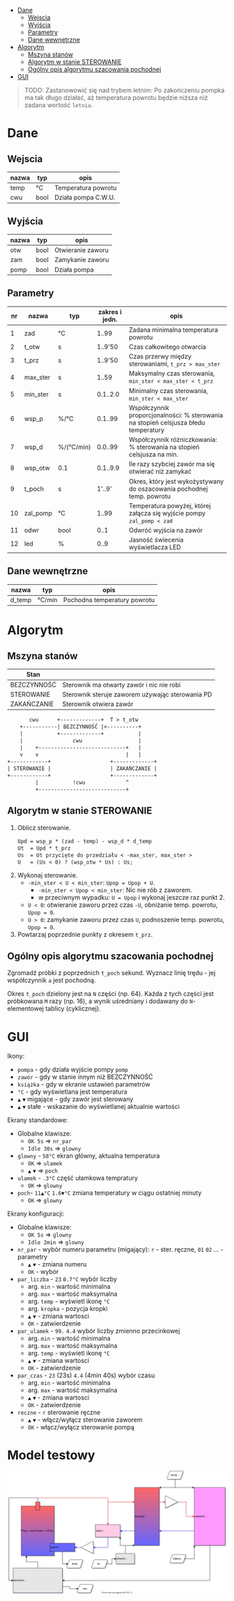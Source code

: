 

- [Dane](#dane)
  - [Wejscia](#wejscia)
  - [Wyjścia](#wyj%c5%9bcia)
  - [Parametry](#parametry)
  - [Dane wewnętrzne](#dane-wewn%c4%99trzne)
- [Algorytm](#algorytm)
  - [Mszyna stanów](#mszyna-stan%c3%b3w)
  - [Algorytm w stanie STEROWANIE](#algorytm-w-stanie-sterowanie)
  - [Ogólny opis algorytmu szacowania pochodnej](#og%c3%b3lny-opis-algorytmu-szacowania-pochodnej)
- [GUI](#gui)

> TODO:
> Zastanowowić się nad trybem letnim: Po zakończeniu pompka ma tak długo działać, aż temperatura powrotu będzie niższa niż zadana wortość `letnia`.

Dane
====

Wejscia
-------

nazwa | typ | opis
-|-|-
temp | °C | Temperatura powrotu
cwu | bool | Działa pompa C.W.U.

Wyjścia
-------

nazwa | typ | opis
-|-|-
otw | bool | Otwieranie zaworu
zam | bool | Zamykanie zaworu
pomp | bool | Działa pompa

Parametry
---------

nr | nazwa | typ | zakres i jedn. | opis
-|-|-|-|-
1|zad | °C | 1..99 | Zadana minimalna temperatura powrotu
2|t_otw | s | 1..9'50 | Czas całkowitego otwarcia
3|t_prz | s | 1..9'50 | Czas przerwy między sterowaniami, `t_prz > max_ster`
4|max_ster | s | 1..59 | Maksymalny czas sterowania, `min_ster < max_ster < t_prz`
5|min_ster | s | 0.1..2.0 | Minimalny czas sterowania, `min_ster < max_ster`
6|wsp_p | %/°C | 0.1..99 | Współczynnik proporcjonalności: % sterowania na stopień celsjusza błedu temperatury
7|wsp_d | %/(°C/min) | 0.0..99 | Współczynnik różniczkowania: % sterowania na stopień celsjusza na min.
8|wsp_otw | 0.1 | 0.1..9.9 | Ile razy szybciej zawór ma się otwierać niż zamykać
9|t_poch | s | 1'..9' | Okres, który jest wykożystywany do oszacowania pochodnej temp. powrotu
10|zal_pomp | °C | 1..99 | Temperatura powyżej, której załącza się wyjście pompy `zal_pomp < zad`
11|odwr | bool | 0..1 | Odwróć wyjścia na zawór
12|led | % | 0..9 | Jasność świecenia wyświetlacza LED


Dane wewnętrzne
---------------

nazwa | typ | opis
-|-|-
d_temp | °C/min | Pochodna temperatury powrotu


Algorytm
========

Mszyna stanów
-------------

Stan | |
-|-
BEZCZYNNOŚĆ | Sterownik ma otwarty zawór i nic nie robi
STEROWANIE | Sterownik steruje zaworem używając sterowania PD
ZAKAŃCZANIE | Sterownik otwiera zawór

```
       cwu      +-------------+  T > t_otw
    +-----------| BEZCZYNNOŚĆ |<----------+
    |           +-------------+           |
    |                cwu                  |
    |    +----------------------------+   |
    v    v                            |   |
+------------+                   +-------------+
| STEROWANIE |                   | ZAKAŃCZANIE |
+------------+                   +-------------+
         |           !cwu             ^
         +----------------------------+
```

Algorytm w stanie STEROWANIE
----------------------------

1. Oblicz sterowanie.
   ```
   Upd = wsp_p * (zad - temp) - wsp_d * d_temp
   Ut  = Upd * t_prz
   Us  = Ut przycięte do przedziału < -max_ster, max_ster >
   U   = (Us < 0) ? (wsp_otw * Us) : Us;
   ```
2. Wykonaj sterowanie.
   * `-min_ster < U < min_ster`: `Upop = Upop + U`.
     * `-min_ster < Upop < min_ster`: Nic nie rób z zaworem.
     * w przeciwnym wypadku: `U = Upop` i wykonaj jeszcze raz punkt 2.
   * `U < 0`: otwieranie zaworu przez czas `-U`, obniżanie temp. powrotu, `Upop = 0`.
   * `U > 0`: zamykanie zaworu przez czas `U`, podnoszenie temp. powrotu, `Upop = 0`.
3. Powtarzaj poprzednie punkty z okresem `t_prz`.


Ogólny opis algorytmu szacowania pochodnej
------------------------------------------

Zgromadź próbki z poprzednich `t_poch` sekund. Wyznacz linię trędu - jej współczynnik `a` jest pochodną.

Okres `t_poch` dzielony jest na `N` części (np. 64). Każda z tych części jest próbkowana `M` razy (np. 16), a wynik uśredniany i dodawany do `N`-elementowej tablicy (cyklicznej). 


GUI
===

Ikony:
* `pompa` - gdy działa wyjście pompy `pomp`
* `zawór` - gdy w stanie innym niż BEZCZYNNOŚĆ
* `książka` - gdy w ekranie ustawień parametrów
* `°C` - gdy wyświetlana jest temperatura
* `▲` `▼` migające - gdy zawór jest sterowany
* `▲` `▼` stałe - wskazanie do wyświetlanej aktualnie wartości

Ekrany standardowe:
* Globalne klawisze:
  * `OK 5s` => `nr_par`
  * `Idle 30s` => `glowny`
* `glowny` - `58°C` ekran główny, aktualna temperatura
  * `OK` => `ulamek`
  * `▲` `▼` => `poch`
* `ulamek` - `.3°C` część ułamkowa tempratury
  * `OK` => `glowny`
* `poch`- `11▲°C` `1.6▼°C` zmiana temperatury w ciągu ostatniej minuty
  * `OK` => `glowny`
  
Ekrany konfiguracji:
* Globalne klawisze:
  * `OK 5s` => `glowny`
  * `Idle 2min` => `glowny`
* `nr_par` - wybór numeru parametru (migający): `r` - ster. ręczne, `01` `02` ... - parametry
  * `▲` `▼` - zmiana numeru
  * `OK` - wybór
* `par_liczba` - `23` `0.7°C` wybór liczby
  * arg. `min` - wartość minimalna
  * arg. `max` - wartość maksymalna
  * arg. `temp` - wyświetl ikonę `°C`
  * arg. `kropka` - pozycja kropki
  * `▲` `▼` - zmiana wartosci
  * `OK` - zatwierdzenie
* `par_ulamek` - `99.` `4.4` wybór liczby zmienno przecinkowej
  * arg. `min` - wartość minimalna
  * arg. `max` - wartość maksymalna
  * arg. `temp` - wyświetl ikonę `°C`
  * `▲` `▼` - zmiana wartosci
  * `OK` - zatwierdzenie
* `par_czas` - `23` (23s) `4.4` (4min 40s) wybór czasu
  * arg. `min` - wartość minimalna
  * arg. `max` - wartość maksymalna
  * `▲` `▼` - zmiana wartosci
  * `OK` - zatwierdzenie
* `reczne` - `r`  sterowanie ręczne
  * `▲` `▼` - włącz/wyłącz sterowanie zaworem
  * `OK` - włącz/wyłącz sterowanie pompą

Model testowy
=============

[![Model](TestModelDiagram.svg)](https://kildom.github.io/drawio/#TestModelDiagram.drawio)
